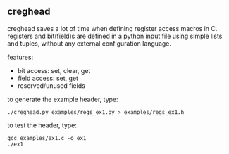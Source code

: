 creghead
--------

creghead saves a lot of time when defining register access macros in C.
registers and bit(field)s are defined in a python input file using
simple lists and tuples, without any external configuration language.

features:
* bit access: set, clear, get
* field access: set, get
* reserved/unused fields

to generate the example header, type:
    
    ./creghead.py examples/regs_ex1.py > examples/regs_ex1.h

to test the header, type:
    
    gcc examples/ex1.c -o ex1
    ./ex1

